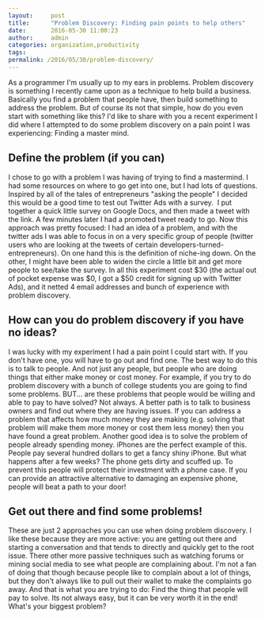 ```yaml
---
layout:     post
title:      "Problem Discovery: Finding pain points to help others"
date:       2016-05-30 11:00:23
author:     admin
categories: organization,productivity
tags:  
permalink: /2016/05/30/problem-discovery/
---
```

As a programmer I'm usually up to my ears in problems. Problem discovery is something I recently came upon as a technique to help build a business. Basically you find a problem that people have, then build something to address the problem. But of course its not that simple, how do you even start with something like this? I'd like to share with you a recent experiment I did where I attempted to do some problem discovery on a pain point I was experiencing: Finding a master mind. 

## Define the problem (if you can)

I chose to go with a problem I was having of trying to find a mastermind. I had some resources on where to go get into one, but I had lots of questions. Inspired by all of the tales of entrepreneurs "asking the people" I decided this would be a good time to test out Twitter Ads with a survey.  I put together a quick little survey on Google Docs, and then made a tweet with the link. A few minutes later I had a promoted tweet ready to go. Now this approach was pretty focused: I had an idea of a problem, and with the twitter ads I was able to focus in on a very specific group of people (twitter users who are looking at the tweets of certain developers-turned-entrepreneurs). On one hand this is the definition of niche-ing down. On the other, I might have been able to widen the circle a little bit and get more people to see/take the survey. In all this experiment cost $30 (the actual out of pocket expense was $0, I got a $50 credit for signing up with Twitter Ads), and it netted 4 email addresses and bunch of experience with problem discovery. 

## How can you do problem discovery if you have no ideas?

I was lucky with my experiment I had a pain point I could start with. If you don't have one, you will have to go out and find one. The best way to do this is to talk to people. And not just any people, but people who are doing things that either make money or cost money. For example, if you try to do problem discovery with a bunch of college students you are going to find some problems. BUT... are these problems that people would be willing and able to pay to have solved? Not always. A better path is to talk to business owners and find out where they are having issues. If you can address a problem that affects how much money they are making (e.g. solving that problem will make them more money or cost them less money) then you have found a great problem. Another good idea is to solve the problem of people already spending money. iPhones are the perfect example of this. People pay several hundred dollars to get a fancy shiny iPhone. But what happens after a few weeks? The phone gets dirty and scuffed up. To prevent this people will protect their investment with a phone case. If you can provide an attractive alternative to damaging an expensive phone, people will beat a path to your door! 

## Get out there and find some problems!

These are just 2 approaches you can use when doing problem discovery. I like these because they are more active: you are getting out there and starting a conversation and that tends to directly and quickly get to the root issue. There other more passive techniques such as watching forums or mining social media to see what people are complaining about. I'm not a fan of doing that though because people like to complain about a lot of things, but they don't always like to pull out their wallet to make the complaints go away. And that is what you are trying to do: Find the thing that people will pay to solve. Its not always easy, but it can be very worth it in the end! What's your biggest problem?
